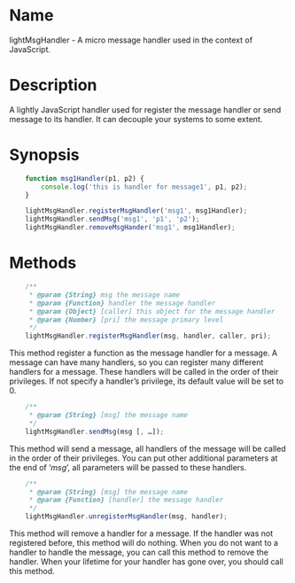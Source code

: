 Name
====

lightMsgHandler - A micro message handler used in the context of JavaScript.

Description
===========

A lightly JavaScript handler used for register the message handler or send message to its handler. It can decouple your systems to some extent.

Synopsis
========

```javascript
    function msg1Handler(p1, p2) {
        console.log('this is handler for message1', p1, p2);
    }

    lightMsgHandler.registerMsgHandler('msg1', msg1Handler);
    lightMsgHandler.sendMsg('msg1', 'p1', 'p2');
    lightMsgHandler.removeMsgHander('msg1', msg1Handler);
```

Methods
=======

```javascript
    /**
     * @param {String} msg the message name
     * @param {Function} handler the message handler
     * @param {Object} [caller] this object for the message handler
     * @param {Number} [pri] the message primary level
     */
    lightMsgHandler.registerMsgHandler(msg, handler, caller, pri);
```

This method register a function as the message handler for a message. A message can have many handlers, so you can register many different handlers for a message. These handlers will be called in the order of their privileges. If not specify a handler’s privilege, its default value will be set to 0.

```javascript
    /**
     * @param {String} [msg] the message name
     */
    lightMsgHandler.sendMsg(msg [, …]);
``` 

This method will send a message, all handlers of the message will be called in the order of their privileges. You can put other additional parameters at the end of ‘*msg*’, all parameters will be passed to these handlers.

```javascript
    /**
     * @param {String} [msg] the message name
     * @param {Function} [handler] the message handler
     */
    lightMsgHandler.unregisterMsgHandler(msg, handler);
```

This method will remove a handler for a message. If the handler was not registered before, this method will do nothing. When you do not want to a handler to handle the message, you can call this method to remove the handler. When your lifetime for your handler has gone over, you should call this method.
